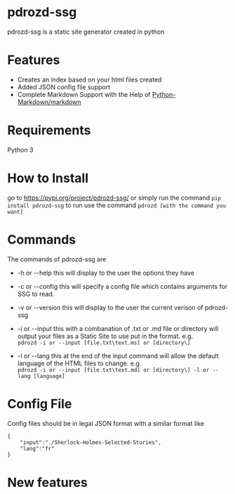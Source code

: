 # pdrozd-ssg

pdrozd-ssg is a static site generator created in python

# Features
 * Creates an index based on your html files created
 * Added JSON config file support 
 * Complete Markdown Support with the Help of [Python-Markdown/markdown](https://github.com/Python-Markdown/markdown)

# Requirements

Python 3

# How to Install

go to https://pypi.org/project/pdrozd-ssg/ or simply run the command `pip install pdrozd-ssg` to run use the command `pdrozd [with the command you want]`

# Commands

The commands of pdrozd-ssg are
* -h or --help this will display to the user the options they have

* -c or --config this will specify a config file which contains arguments for SSG to read.

* -v or --version this will display to the user the current verison of pdrozd-ssg

* -i or --input this with a combanation of .txt or .md file or directory will output your files as a Static Site
  to use put in the format. e.g. <br>
   ```pdrozd -i or --input [file.txt\text.ms] or [directory\]``` 

* -l or --lang this at the end of the input command will allow the default language of the HTML files to change. e.g.<br>
   ```pdrozd -i or --input [file.txt\text.md] or [directory\] -l or --lang [language]```

# Config File
Config files should be in legal JSON format with a similar format like
``` 
{
    "input":"./Sherlock-Holmes-Selected-Stories",
    "lang":"fr"
} 
```

 # New features

